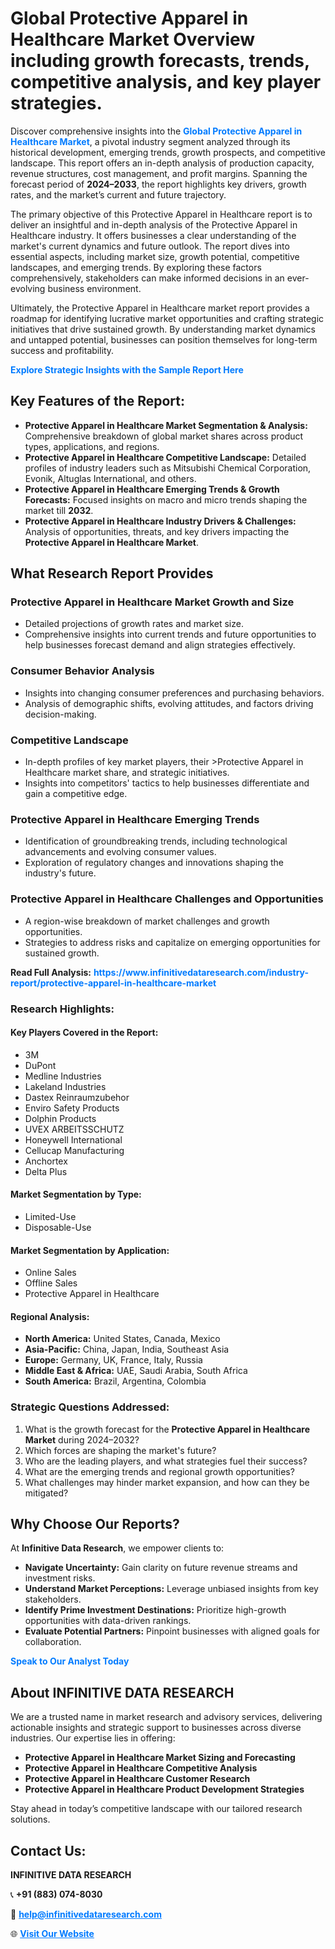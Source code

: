 <h1>Global Protective Apparel in Healthcare Market Overview including growth forecasts, trends, competitive analysis, and key player strategies.</h1>
<p>
Discover comprehensive insights into the 
<a href="https://www.infinitivedataresearch.com/industry-report/protective-apparel-in-healthcare-market" rel="dofollow" style="color: #007BFF; text-decoration: none;"><strong>Global Protective Apparel in Healthcare Market</strong></a>, a pivotal industry segment analyzed through its historical development, emerging trends, growth prospects, and competitive landscape. This report offers an in-depth analysis of production capacity, revenue structures, cost management, and profit margins. Spanning the forecast period of <strong>2024–2033</strong>, the report highlights key drivers, growth rates, and the market’s current and future trajectory.
</p>
<p>
The primary objective of this Protective Apparel in Healthcare report is to deliver an insightful and in-depth analysis of the Protective Apparel in Healthcare industry. It offers businesses a clear understanding of the market's current dynamics and future outlook. The report dives into essential aspects, including market size, growth potential, competitive landscapes, and emerging trends. By exploring these factors comprehensively, stakeholders can make informed decisions in an ever-evolving business environment.
</p>
<p>
Ultimately, the Protective Apparel in Healthcare market report provides a roadmap for identifying lucrative market opportunities and crafting strategic initiatives that drive sustained growth. By understanding market dynamics and untapped potential, businesses can position themselves for long-term success and profitability.
</p>
<p>
<a href="https://www.infinitivedataresearch.com/request-sample/reportId=110755" style="color: #007BFF; text-decoration: none;"><strong>Explore Strategic Insights with the Sample Report Here</strong></a>
</p>

<h2>Key Features of the Report:</h2>
<ul>
<li><strong>Protective Apparel in Healthcare Market Segmentation & Analysis:</strong> Comprehensive breakdown of global market shares across product types, applications, and regions.</li>
<li><strong>Protective Apparel in Healthcare Competitive Landscape:</strong> Detailed profiles of industry leaders such as Mitsubishi Chemical Corporation, Evonik, Altuglas International, and others.</li>
<li><strong>Protective Apparel in Healthcare Emerging Trends & Growth Forecasts:</strong> Focused insights on macro and micro trends shaping the market till <strong>2032</strong>.</li>
<li><strong>Protective Apparel in Healthcare Industry Drivers & Challenges:</strong> Analysis of opportunities, threats, and key drivers impacting the <strong>Protective Apparel in Healthcare Market</strong>.</li>
</ul>

<h2>What Research Report Provides</h2>
<h3>Protective Apparel in Healthcare Market Growth and Size</h3>
<ul>
<li>Detailed projections of growth rates and market size.</li>
<li>Comprehensive insights into current trends and future opportunities to help businesses forecast demand and align strategies effectively.</li>
</ul>

<h3>Consumer Behavior Analysis</h3>
<ul>
<li>Insights into changing consumer preferences and purchasing behaviors.</li>
<li>Analysis of demographic shifts, evolving attitudes, and factors driving decision-making.</li>
</ul>

<h3>Competitive Landscape</h3>
<ul>
<li>In-depth profiles of key market players, their >Protective Apparel in Healthcare market share, and strategic initiatives.</li>
<li>Insights into competitors' tactics to help businesses differentiate and gain a competitive edge.</li>
</ul>

<h3>Protective Apparel in Healthcare Emerging Trends</h3>
<ul>
<li>Identification of groundbreaking trends, including technological advancements and evolving consumer values.</li>
<li>Exploration of regulatory changes and innovations shaping the industry's future.</li>
</ul>

<h3>Protective Apparel in Healthcare Challenges and Opportunities</h3>
<ul>
<li>A region-wise breakdown of market challenges and growth opportunities.</li>
<li>Strategies to address risks and capitalize on emerging opportunities for sustained growth.</li>
</ul>
<p><strong>Read Full Analysis:</strong> <a href="https://www.infinitivedataresearch.com/industry-report/protective-apparel-in-healthcare-market" rel="dofollow" style="color: #007BFF; text-decoration: none;"><strong>https://www.infinitivedataresearch.com/industry-report/protective-apparel-in-healthcare-market</strong></a></p>
<h3>Research Highlights:</h3>
<h4>Key Players Covered in the Report:</h4>
<ul><li>3M</li><li>DuPont</li><li>Medline Industries</li><li>Lakeland Industries</li><li>Dastex Reinraumzubehor</li><li>Enviro Safety Products</li><li>Dolphin Products</li><li>UVEX ARBEITSSCHUTZ</li><li>Honeywell International</li><li>Cellucap Manufacturing</li><li>Anchortex</li><li>Delta Plus</li></ul>
<h4>Market Segmentation by Type:</h4>
<ul><li>Limited-Use</li><li>Disposable-Use</li></ul>
<h4>Market Segmentation by Application:</h4>
<ul><li>Online Sales</li><li>Offline Sales</li><li>Protective Apparel in Healthcare</li></ul>

<h4>Regional Analysis:</h4>
<ul>
<li><strong>North America:</strong> United States, Canada, Mexico</li>
<li><strong>Asia-Pacific:</strong> China, Japan, India, Southeast Asia</li>
<li><strong>Europe:</strong> Germany, UK, France, Italy, Russia</li>
<li><strong>Middle East & Africa:</strong> UAE, Saudi Arabia, South Africa</li>
<li><strong>South America:</strong> Brazil, Argentina, Colombia</li>
</ul>

<h3>Strategic Questions Addressed:</h3>
<ol>
<li>What is the growth forecast for the <strong>Protective Apparel in Healthcare Market</strong> during 2024–2032?</li>
<li>Which forces are shaping the market's future?</li>
<li>Who are the leading players, and what strategies fuel their success?</li>
<li>What are the emerging trends and regional growth opportunities?</li>
<li>What challenges may hinder market expansion, and how can they be mitigated?</li>
</ol>

<h2>Why Choose Our Reports?</h2>
<p>At <strong>Infinitive Data Research</strong>, we empower clients to:</p>
<ul>
<li><strong>Navigate Uncertainty:</strong> Gain clarity on future revenue streams and investment risks.</li>
<li><strong>Understand Market Perceptions:</strong> Leverage unbiased insights from key stakeholders.</li>
<li><strong>Identify Prime Investment Destinations:</strong> Prioritize high-growth opportunities with data-driven rankings.</li>
<li><strong>Evaluate Potential Partners:</strong> Pinpoint businesses with aligned goals for collaboration.</li>
</ul>
<p><a href="https://www.infinitivedataresearch.com/industry-report/protective-apparel-in-healthcare-market" rel="dofollow" style="color: #007BFF; text-decoration: none;"><strong>Speak to Our Analyst Today</strong></a></p>

<h2>About INFINITIVE DATA RESEARCH</h2>
<p>We are a trusted name in market research and advisory services, delivering actionable insights and strategic support to businesses across diverse industries. Our expertise lies in offering:</p>
<ul>
<li><strong>Protective Apparel in Healthcare Market Sizing and Forecasting</strong></li>
<li><strong>Protective Apparel in Healthcare Competitive Analysis</strong></li>
<li><strong>Protective Apparel in Healthcare Customer Research</strong></li>
<li><strong>Protective Apparel in Healthcare Product Development Strategies</strong></li>
</ul>
<p>Stay ahead in today’s competitive landscape with our tailored research solutions.</p>

<h2>Contact Us:</h2>
<p><strong>INFINITIVE DATA RESEARCH</strong></p>
<p>📞 <strong>+91 (883) 074-8030</strong></p>
<p>📧 <strong><a href="mailto:help@infinitivedataresearch.com" style="color: #007BFF;">help@infinitivedataresearch.com</a></strong></p>
<p>🌐 <strong><a href="https://www.infinitivedataresearch.com" rel="dofollow" style="color: #007BFF;">Visit Our Website</a></strong></p>